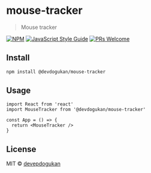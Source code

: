 # mouse-tracker

> Mouse tracker

[![NPM](https://img.shields.io/npm/v/@devdogukan/mouse-tracker.svg)](https://www.npmjs.com/package/@devdogukan/mouse-tracker) [![JavaScript Style Guide](https://img.shields.io/badge/code_style-standard-brightgreen.svg)](https://standardjs.com) [![PRs Welcome](https://img.shields.io/badge/PRs-welcome-brightgreen.svg)](https://github.com/devepdogukan/mouse-tracker)

## Install

```bash
npm install @devdogukan/mouse-tracker
```

## Usage

```tsx
import React from 'react'
import MouseTracker from '@devdogukan/mouse-tracker'

const App = () => {
  return <MouseTracker />
}
```

## License

MIT © [devepdogukan](https://github.com/devepdogukan)
